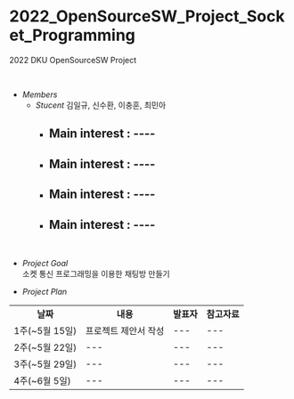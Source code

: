 # 2022_OpenSourceSW_Project_Socket_Programming
2022 DKU OpenSourceSW Project <br>

<br>

* *Members*
    - *Stucent* 김일규, 신수환, 이충훈, 최민아 <br>
        - Main interest : *----*
            - 
        - Main interest : *----*
            - 
        - Main interest : *----*
            - 
        - Main interest : *----*
            - 
<br>

* *Project Goal*    <br>
    소켓 통신 프로그래밍을 이용한 채팅방 만들기
    
* *Project Plan*

<table border="0" align="center" width=100%>
    <tr align="center">
        <td><B>날짜</td>
        <td><B>내용</td>
        <td><B>발표자</td>
        <td><B>참고자료</td>
    </tr>
    <tr>
        <td rowspan="1">1주(~5월 15일)</td>
        <td>프로젝트 제안서 작성</td>
        <td>---</td>
        <td>---</td>
    </tr>
    <tr>
        <td rowspan="1">2주(~5월 22일)</td>
        <td>---</td>
        <td>---</td>
        <td>---</td>
    </tr>
    <tr>
        <td rowspan="1">3주(~5월 29일)</td>
        <td>---</td>
        <td>---</td>
        <td>---</td>
    </tr>
    <tr>
        <td rowspan="1">4주(~6월 5일)</td>
        <td>---</td>
        <td>---</td>
        <td>---</td>
    </tr>
    </table>
